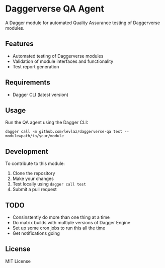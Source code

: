 # Daggerverse QA Agent

A Dagger module for automated Quality Assurance testing of Daggerverse modules.

## Features

- Automated testing of Daggerverse modules
- Validation of module interfaces and functionality
- Test report generation

## Requirements

- Dagger CLI (latest version)

## Usage

Run the QA agent using the Dagger CLI:

```shell
dagger call -m github.com/levlaz/daggerverse-qa test --module=path/to/your/module
```

## Development

To contribute to this module:

1. Clone the repository
2. Make your changes
3. Test locally using `dagger call test`
4. Submit a pull request

## TODO 

- Consinstently do more than one thing at a time 
- Do matrix builds with multiple versions of Dagger Engine
- Set up some cron jobs to run this all the time 
- Get notifications going

## License

MIT License
